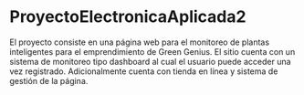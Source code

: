 # ProyectoElectronicaAplicada2
El proyecto consiste en una página web para el monitoreo de plantas inteligentes para el emprendimiento de Green Genius. El sitio cuenta con un sistema de monitoreo tipo dashboard al cual el usuario puede acceder una vez registrado. Adicionalmente cuenta con tienda en línea y sistema de gestión de la página.
